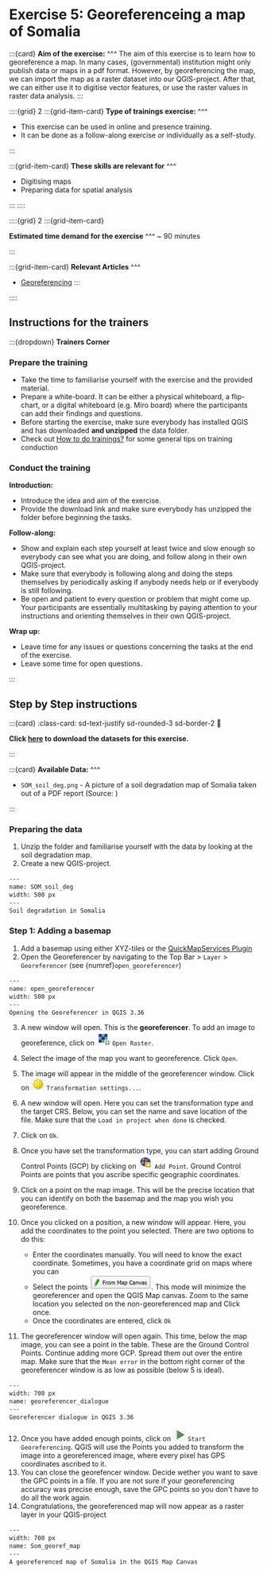 # Exercise 5: Georeferenceing a map of Somalia

:::{card}
__Aim of the exercise:__
^^^
The aim of this exercise is to learn how to georeference a map. In many cases, (governmental) institution might only 
publish data or maps in a pdf format. However, by georeferencing the map, we can import the map as a raster dataset into 
our QGIS-project. After that, we can either use it to digitise vector features, or use the raster values in raster data 
analysis. 
:::

::::{grid} 2
:::{grid-item-card}
__Type of trainings exercise:__
^^^

- This exercise can be used in online and presence training. 
- It can be done as a follow-along exercise or individually as a self-study.

:::

:::{grid-item-card}
__These skills are relevant for__ 
^^^
- Digitising maps
- Preparing data for spatial analysis


:::
::::

::::{grid} 2
:::{grid-item-card}

__Estimated time demand for the exercise__
^^^
~ 90 minutes

:::

:::{grid-item-card}
__Relevant Articles__
^^^

* [Georeferencing](/content/Modul_3/en_qgis_georeferencing.md)
:::

::::

## Instructions for the trainers

:::{dropdown} __Trainers Corner__ 

### Prepare the training

- Take the time to familiarise yourself with the exercise and the provided material.
- Prepare a white-board. It can be either a physical whiteboard, a flip-chart, or a digital whiteboard (e.g. Miro board) where the participants can add their findings and questions. 
- Before starting the exercise, make sure everybody has installed QGIS and has downloaded __and unzipped__ the data folder.
- Check out [How to do trainings?](/content/Trainers_corner/en_how_to_training.md) for some general tips on training conduction

### Conduct the training

__Introduction:__

- Introduce the idea and aim of the exercise.
- Provide the download link and make sure everybody has unzipped the folder before beginning the tasks.

__Follow-along:__

- Show and explain each step yourself at least twice and slow enough so everybody can see what you are doing, and follow along in their own QGIS-project. 
- Make sure that everybody is following along and doing the steps themselves by periodically asking if anybody needs help or if everybody is still following.  
- Be open and patient to every question or problem that might come up. Your participants are essentially multitasking by paying attention to your instructions and orienting themselves in their own QGIS-project.

__Wrap up:__

- Leave time for any issues or questions concerning the tasks at the end of the exercise.
- Leave some time for open questions. 

:::

## Step by Step instructions

:::{card} 
:class-card: sd-text-justify sd-rounded-3 sd-border-2
:link: 

__Click [here](    ) to download the datasets for this exercise.__

:::

:::{card}
__Available Data:__
^^^

- `SOM_soil_deg.png` - A picture of a soil degradation map of Somalia taken out of a PDF report (Source: )

:::

### Preparing the data

1. Unzip the folder and familiarise yourself with the data by looking at the soil degradation map.
2. Create a new QGIS-project.

```{figure} /fig/SOM_soil_deg.png
---
name: SOM_soil_deg
width: 500 px
---
Soil degradation in Somalia
```

### Step 1: Adding a basemap

1. Add a basemap using either XYZ-tiles or the [QuickMapServices Plugin](/content/Wiki/en_qgis_basemaps_wiki.md)
2. Open the Georeferencer by navigating to the Top Bar > `Layer` > `Georeferencer` (see {numref}`open_georeferencer`)

```{figure} /fig/en_3.36_open_georefencer.png
---
name: open_georeferencer
width: 500 px
---
Opening the Georeferencer in QGIS 3.36
```

3. A new window will open. This is the __georeferencer__. To add an image to georeference, click on ![](/fig/3.36_add_raster_georef.png) `Open Raster`.
4. Select the image of the map you want to georeference. Click `Open`.
5. The image will appear in the middle of the georeferencer window. Click on ![](/fig/3.36_georef_transformation_settings.png) `Transformation settings...`.
6. A new window will open. Here you can set the transformation type and the target CRS. Below, you can set the name and save location of the file. Make sure that the `Load in project when done` is checked. 

7. Click on `Ok`. 
8. Once you have set the transformation type, you can start adding Ground Control Points (GCP) by clicking on ![](/fig/3.36_georef_add_point.png) `Add Point`. Ground Control Points are points that you ascribe specific geographic coordinates. 
9. Click on a point on the map image. This will be the precise location that you can identify on both the basemap and the map you wish you georeference. 
10. Once you clicked on a position, a new window will appear. Here, you add the coordinates to the point you selected. There are two options to do this:  
    - Enter the coordinates manually. You will need to know the exact coordinate. Sometimes, you have a coordinate grid on maps where you can 
    - Select the points ![](/fig/en_3.36_georef_select_from_canvas.png). This mode will minimize the georeferencer and open the QGIS Map canvas. Zoom to the same location you selected on the non-georeferenced map and Click once.
    - Once the coordinates are entered, click `Ok`
11. The georeferencer window will open again. This time, below the map image, you can see a point in the table. These are the Ground Control Points. Continue adding more GCP. Spread them out over the entire map. Make sure that the `Mean error` in the bottom right corner of the georeferencer window is as low as possible (below 5 is ideal). 

```{figure} /fig/en_3.36_georef_dialogue_GCP.png
---
width: 700 px
name: georeferencer_dialogue
---
Georeferencer dialogue in QGIS 3.36
```

12. Once you have added enough points, click on ![](/fig/3.36_start_georef.png) `Start Georeferencing`. QGIS will use the Points you added to transform the image into a georeferenced image, where every pixel has GPS coordinates ascribed to it. 
13. You can close the georefencer window. Decide wether you want to save the GPC points in a file. If you are not sure if your georeferencing accuracy was precise enough, save the GPC points so you don't have to do all the work again. 
14. Congratulations, the georeferenced map will now appear as a raster layer in your QGIS-project


```{figure} /fig/en_3.36_finished_georef.png
---
width: 700 px
name: Som_georef_map
---
A georeferenced map of Somalia in the QGIS Map Canvas
```
